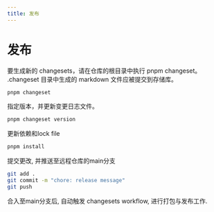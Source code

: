 ```yaml
---
title: 发布
---
```



# 发布

要生成新的 changesets，请在仓库的根目录中执行 pnpm changeset。 .changeset 目录中生成的 markdown 文件应被提交到存储库。
```bash
pnpm changeset
```

指定版本，并更新变更日志文件。
```bash
pnpm changeset version
```

更新依赖和lock file
```bash
pnpm install
```

提交更改, 并推送至远程仓库的main分支
```bash
git add .
git commit -m "chore: release message"
git push
```

合入至main分支后, 自动触发 changesets workflow, 进行打包与发布工作.